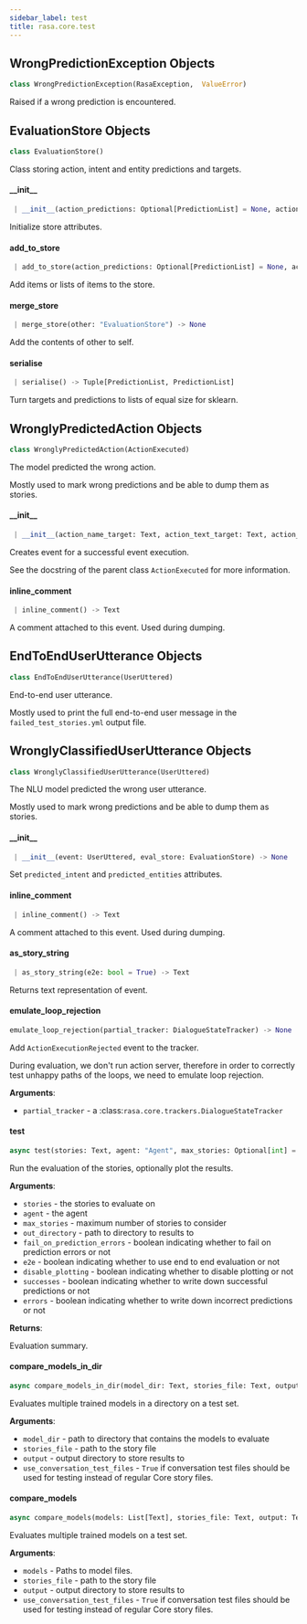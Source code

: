 ```yaml
---
sidebar_label: test
title: rasa.core.test
---
```


## WrongPredictionException Objects

```python
class WrongPredictionException(RasaException,  ValueError)
```

Raised if a wrong prediction is encountered.

## EvaluationStore Objects

```python
class EvaluationStore()
```

Class storing action, intent and entity predictions and targets.

#### \_\_init\_\_

```python
 | __init__(action_predictions: Optional[PredictionList] = None, action_targets: Optional[PredictionList] = None, intent_predictions: Optional[PredictionList] = None, intent_targets: Optional[PredictionList] = None, entity_predictions: Optional[EntityPredictionList] = None, entity_targets: Optional[EntityPredictionList] = None) -> None
```

Initialize store attributes.

#### add\_to\_store

```python
 | add_to_store(action_predictions: Optional[PredictionList] = None, action_targets: Optional[PredictionList] = None, intent_predictions: Optional[PredictionList] = None, intent_targets: Optional[PredictionList] = None, entity_predictions: Optional[EntityPredictionList] = None, entity_targets: Optional[EntityPredictionList] = None) -> None
```

Add items or lists of items to the store.

#### merge\_store

```python
 | merge_store(other: "EvaluationStore") -> None
```

Add the contents of other to self.

#### serialise

```python
 | serialise() -> Tuple[PredictionList, PredictionList]
```

Turn targets and predictions to lists of equal size for sklearn.

## WronglyPredictedAction Objects

```python
class WronglyPredictedAction(ActionExecuted)
```

The model predicted the wrong action.

Mostly used to mark wrong predictions and be able to
dump them as stories.

#### \_\_init\_\_

```python
 | __init__(action_name_target: Text, action_text_target: Text, action_name_prediction: Text, policy: Optional[Text] = None, confidence: Optional[float] = None, timestamp: Optional[float] = None, metadata: Optional[Dict] = None) -> None
```

Creates event for a successful event execution.

See the docstring of the parent class `ActionExecuted` for more information.

#### inline\_comment

```python
 | inline_comment() -> Text
```

A comment attached to this event. Used during dumping.

## EndToEndUserUtterance Objects

```python
class EndToEndUserUtterance(UserUttered)
```

End-to-end user utterance.

Mostly used to print the full end-to-end user message in the
`failed_test_stories.yml` output file.

## WronglyClassifiedUserUtterance Objects

```python
class WronglyClassifiedUserUtterance(UserUttered)
```

The NLU model predicted the wrong user utterance.

Mostly used to mark wrong predictions and be able to
dump them as stories.

#### \_\_init\_\_

```python
 | __init__(event: UserUttered, eval_store: EvaluationStore) -> None
```

Set `predicted_intent` and `predicted_entities` attributes.

#### inline\_comment

```python
 | inline_comment() -> Text
```

A comment attached to this event. Used during dumping.

#### as\_story\_string

```python
 | as_story_string(e2e: bool = True) -> Text
```

Returns text representation of event.

#### emulate\_loop\_rejection

```python
emulate_loop_rejection(partial_tracker: DialogueStateTracker) -> None
```

Add `ActionExecutionRejected` event to the tracker.

During evaluation, we don&#x27;t run action server, therefore in order to correctly
test unhappy paths of the loops, we need to emulate loop rejection.

**Arguments**:

- `partial_tracker` - a :class:`rasa.core.trackers.DialogueStateTracker`

#### test

```python
async test(stories: Text, agent: "Agent", max_stories: Optional[int] = None, out_directory: Optional[Text] = None, fail_on_prediction_errors: bool = False, e2e: bool = False, disable_plotting: bool = False, successes: bool = False, errors: bool = True) -> Dict[Text, Any]
```

Run the evaluation of the stories, optionally plot the results.

**Arguments**:

- `stories` - the stories to evaluate on
- `agent` - the agent
- `max_stories` - maximum number of stories to consider
- `out_directory` - path to directory to results to
- `fail_on_prediction_errors` - boolean indicating whether to fail on prediction
  errors or not
- `e2e` - boolean indicating whether to use end to end evaluation or not
- `disable_plotting` - boolean indicating whether to disable plotting or not
- `successes` - boolean indicating whether to write down successful predictions or
  not
- `errors` - boolean indicating whether to write down incorrect predictions or not
  

**Returns**:

  Evaluation summary.

#### compare\_models\_in\_dir

```python
async compare_models_in_dir(model_dir: Text, stories_file: Text, output: Text, use_conversation_test_files: bool = False) -> None
```

Evaluates multiple trained models in a directory on a test set.

**Arguments**:

- `model_dir` - path to directory that contains the models to evaluate
- `stories_file` - path to the story file
- `output` - output directory to store results to
- `use_conversation_test_files` - `True` if conversation test files should be used
  for testing instead of regular Core story files.

#### compare\_models

```python
async compare_models(models: List[Text], stories_file: Text, output: Text, use_conversation_test_files: bool = False) -> None
```

Evaluates multiple trained models on a test set.

**Arguments**:

- `models` - Paths to model files.
- `stories_file` - path to the story file
- `output` - output directory to store results to
- `use_conversation_test_files` - `True` if conversation test files should be used
  for testing instead of regular Core story files.

